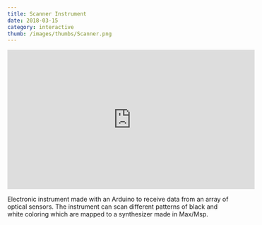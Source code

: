 ```yaml
---
title: Scanner Instrument
date: 2018-03-15
category: interactive
thumb: /images/thumbs/Scanner.png
---
```


<iframe width="560" height="315" src="https://www.youtube.com/embed/W8XBDt4V0iw" frameborder="0" allow="accelerometer; autoplay; encrypted-media; gyroscope; picture-in-picture" allowfullscreen></iframe>

Electronic instrument made with an Arduino to receive data from an array of optical sensors. The instrument can scan different patterns of black and white coloring which are mapped to a synthesizer made in Max/Msp.
